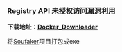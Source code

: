 ### Registry API 未授权访问漏洞利用 

**下载地址：[Docker_Downloader](https://github.com/kwxos/docker-Registry-API/releases/download/1.0/Docker_Downloader.exe)**

将[Soufaker](https://github.com/Soufaker/docker_v2_catalog)项目打包成exe
